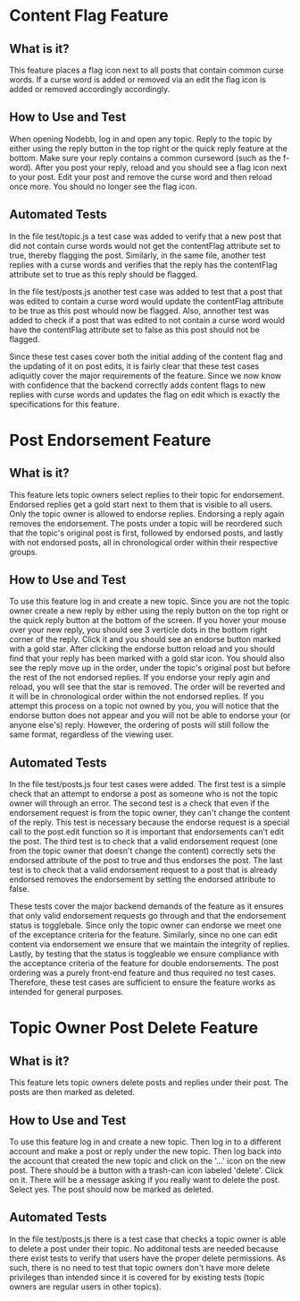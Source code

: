 # Content Flag Feature
## What is it?
This feature places a flag icon next to all posts that contain common curse words. If a curse word is added or removed via an edit the flag icon is added or removed accordingly accordingly.
## How to Use and Test
When opening Nodebb, log in and open any topic. Reply to the topic by either using the reply button in the top right or the quick reply feature at the bottom. Make sure your reply contains a common curseword (such as the f-word). After you post your reply, reload and you should see a flag icon next to your post. Edit your post and remove the curse word and then reload once more. You should no longer see the flag icon.
## Automated Tests
In the file test/topic.js a test case was added to verify that a new post that did not contain curse words would not get the contentFlag attribute set to true, thereby flagging the post. Similarly, in the same file, another test replies with a curse words and verifies that the reply has the contentFlag attribute set to true as this reply should be flagged.

In the file test/posts.js another test case was added to test that a post that was edited to contain a curse word would update the contentFlag attribute to be true as this post whould now be flagged. Also, annother test was added to check if a post that was edited to not contain a curse word would have the contentFlag attribute set to false as this post should not be flagged.

Since these test cases cover both the initial adding of the content flag and the updating of it on post edits, it is fairly clear that these test cases adiquitly cover the major requirements of the feature. Since we now know with confidence that the backend correctly adds content flags to new replies with curse words and updates the flag on edit which is exactly the specifications for this feature.

# Post Endorsement Feature
## What is it?
This feature lets topic owners select replies to their topic for endorsement. Endorsed replies get a gold start next to them that is visible to all users. Only the topic owner is allowed to endorse replies. Endorsing a reply again removes the endorsement. The posts under a topic will be reordered such that the topic's original post is first, followed by endorsed posts, and lastly with not endorsed posts, all in chronological order within their respective groups. 
## How to Use and Test
To use this feature log in and create a new topic. Since you are not the topic owner create a new reply by either using the reply button on the top right or the quick reply button at the bottom of the screen. If you hover your mouse over your new reply, you should see 3 verticle dots in the bottom right corner of the reply. Click it and you should see an endorse button marked with a gold star. After clicking the endorse button reload and you should find that your reply has been marked with a gold star icon. You should also see the reply move up in the order, under the topic's original post but before the rest of the not endorsed replies. If you endorse your reply agin and reload, you will see that the star is removed. The order will be reverted and it will be in chronological order within the not endorsed replies. If you attempt this process on a topic not owned by you, you will notice that the endorse button does not appear and you will not be able to endorse your (or anyone else's) reply. However, the ordering of posts will still follow the same format, regardless of the viewing user.
## Automated Tests
In the file test/posts.js four test cases were added. The first test is a simple check that an attempt to endorse a post as someone who is not the topic owner will through an error. The second test is a check that even if the endorsement request is from the topic owner, they can't change the content of the reply. This test is necessary because the endorse request is a special call to the post.edit function so it is important that endorsements can't edit the post. The third test is to check that a valid endorsement request (one from the topic owner that doesn't change the content) correctly sets the endorsed attribute of the post to true and thus endorses the post. The last test is to check that a valid endorsement request to a post that is already endorsed removes the endorsement by setting the endorsed attribute to false.

These tests cover the major backend demands of the feature as it ensures that only valid endorsement requests go through and that the endorsement status is togglebale. Since only the topic owner can endorse we meet one of the exceptance criteria for the feature. Similarly, since no one can edit content via endorsement we ensure that we maintain the integrity of replies. Lastly, by testing that the status is toggleable we ensure compliance with the acceptance criteria of the feature for double endorsements. The post ordering was a purely front-end feature and thus required no test cases. Therefore, these test cases are sufficient to ensure the feature works as intended for general purposes.

# Topic Owner Post Delete Feature
## What is it?
This feature lets topic owners delete posts and replies under their post. The posts are then marked as deleted.
## How to Use and Test
To use this feature log in and create a new topic. Then log in to a different account and make a post or reply under the new topic. Then log back into the account that created the new topic and click on the '...' icon on the new post. There should be a button with a trash-can icon labeled 'delete'. Click on it. There will be a message asking if you really want to delete the post. Select yes. The post should now be marked as deleted.
## Automated Tests
In the file test/posts.js there is a test case that checks a topic owner is able to delete a post under their topic. No additonal tests are needed because there exist tests to verify that users have the proper delete permissions. As such, there is no need to test that topic owners don't have more delete privileges than intended since it is covered for by existing tests (topic owners are regular users in other topics).